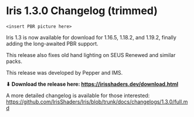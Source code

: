 # Iris 1.3.0 Changelog (trimmed)

`<insert PBR picture here>`

Iris 1.3 is now available for download for 1.16.5, 1.18.2, and 1.19.2, finally adding the long-awaited PBR support.

This release also fixes old hand lighting on SEUS Renewed and similar packs.

This release was developed by Pepper and IMS.

**⬇ Download the release here: https://irisshaders.dev/download.html**

A more detailed changelog is available for those interested: <https://github.com/IrisShaders/Iris/blob/trunk/docs/changelogs/1.3.0/full.md>

